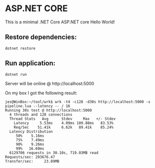 ASP.NET CORE
============
This is a minimal .NET Core ASP.NET core Hello World!

Restore dependencies:
---------------------
```
dotnet restore
```

Run application:
----------------
```
dotnet run
```

Server will be online @ http://localhost:5000

On my box I got the following result:
```
jes@WinBox:~/tool/wrk$ wrk -t4 -c128 -d30s http://localhost:5000 -s pipeline.lua --latency -- / 16
Running 30s test @ http://localhost:5000
  4 threads and 128 connections
  Thread Stats   Avg      Stdev     Max   +/- Stdev
    Latency     5.53ms    4.09ms 109.88ms   83.53%
    Req/Sec    51.41k     6.62k   89.41k    85.24%
  Latency Distribution
     50%    5.16ms
     75%    7.49ms
     90%    9.26ms
     99%   16.60ms
  6129706 requests in 30.10s, 719.03MB read
Requests/sec: 203676.47
Transfer/sec:     23.89MB
```